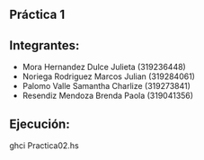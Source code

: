 ## Práctica 1

## Integrantes:
 - Mora Hernandez Dulce Julieta (319236448)
 - Noriega Rodriguez Marcos Julian (319284061)
 - Palomo Valle Samantha Charlize (319273841)
 - Resendiz Mendoza Brenda Paola (319041356)
 
## Ejecución:
 ghci Practica02.hs
